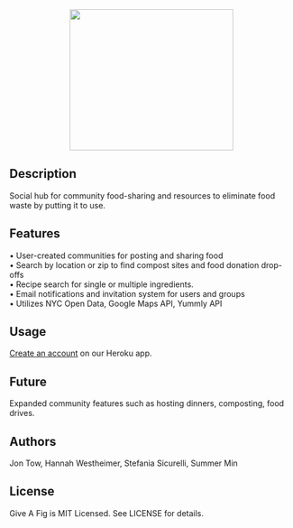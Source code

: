 <center><a href="http://tinypic.com?ref=2nk91" target="_blank"><img src="http://i58.tinypic.com/2nk91.png" border="0" height="250" width="290"></a><br></center>

## Description
Social hub for community food-sharing and resources to eliminate food waste by putting it to use. 

## Features
•	User-created communities for posting and sharing food<br>
•	Search by location or zip to find compost sites and food donation drop-offs<br>
•	Recipe search for single or multiple ingredients.<br>
•	Email notifications and invitation system for users and groups<br>
•	Utilizes NYC Open Data, Google Maps API, Yummly API<br>

## Usage
<a href="https://give-a-fig.herokuapp.com">Create an account</a> on our Heroku app.

## Future
Expanded community features such as hosting dinners, composting, food drives. 

## Authors
Jon Tow, Hannah Westheimer, Stefania Sicurelli, Summer Min

## License
Give A Fig is MIT Licensed. See LICENSE for details.
